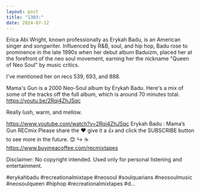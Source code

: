 ```yaml
---
layout: post
title: "1303:"
date: 2024-07-12
---
```


Erica Abi Wright, known professionally as Erykah Badu, is an American singer and songwriter. Influenced by R&B, soul, and hip hop, Badu rose to prominence in the late 1990s when her debut album Baduizm, placed her at the forefront of the neo soul movement, earning her the nickname "Queen of Neo Soul" by music critics.

I've mentioned her on recs 539, 693, and 888.

Mama's Gun is a 2000 Neo-Soul album by Erykah Badu. Here's a mix of some of the tracks off the full album, which is around 70 minutes total.
https://youtu.be/2Rqi4ZhJSqc

Really lush, warm, and mellow.

https://www.youtube.com/watch?v=2Rqi4ZhJSqc
Erykah Badu : Mama’s Gun RECmix
Please share the ❤️ give it a 👍 and click the SUBSCRIBE button to see more in the future. 
😊
↪ ☕ https://www.buymeacoffee.com/recmixtapes

Disclaimer: 
No copyright intended. 
Used only for personal listening and entertainment. 


#erykahbadu #recreationalmixtape #neosoul #soulquarians #neosoulmusic #neosoulqueen #hiphop #recreationalmixtapes #d...
